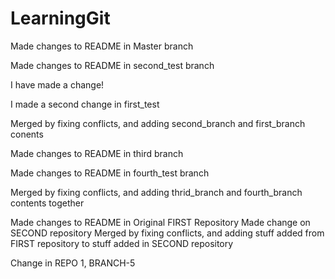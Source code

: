 # LearningGit


Made changes to README in Master branch

Made changes to README in second_test branch

I have made a change!

I made a second change in first_test

Merged by fixing conflicts, and adding second_branch and first_branch conents

Made changes to README in third branch

Made changes to README in fourth_test branch

Merged by fixing conflicts, and adding thrid_branch and fourth_branch contents together


Made changes to README in Original FIRST Repository
Made change on SECOND repository
Merged by fixing conflicts, and adding stuff added from FIRST repository to stuff added in SECOND repository

Change in REPO 1, BRANCH-5


